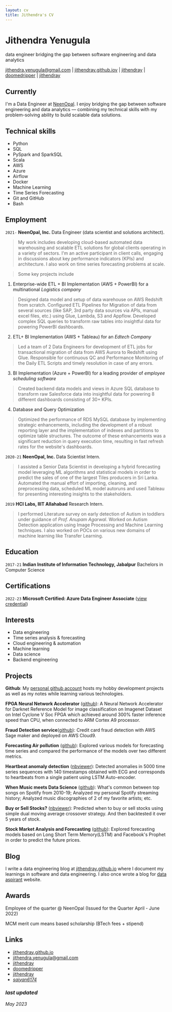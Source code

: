 ```yaml
---
layout: cv
title: Jithendra's CV
---
```

# Jithendra Yenugula
data engineer bridging the gap between software engineering and data analytics

<div id="webaddress">
<a href="mailto:jithendra.yenugula@gmail.com">jithendra.yenugula@gmail.com</a>
|
<i class="fa fa-globe"></i> <a href="https://jithendray.github.io/">jithendray.github.iov</a>
|
<i class="fa fa-github"></i> <a href="https://github.com/jithendray">jithendray</a>
|
<i class="fa fa-twitter"></i> <a href="https://twitter.com/doomedripper">doomedripper</a>
|
<i class="fa fa-linkedin"></i> <a href="https://www.linkedin.com/in/jithendray/">jithendray</a>
</div>


## Currently

I'm a Data Engineer at [NeenOpal](https://www.neenopal.com/). I enjoy bridging the gap between software engineering and data analytics — combining my technical skills with my problem-solving ability to build scalable data solutions.

<!--
## Experienced in
> Data engineering, Python, data architecture design - developing automated and scalable data pipelines for migrating huge volumes of data.

> Leading data engineering projects, managing multiple clients across different sectors, participating in client calls, engaging in discussions about key performance indicators (KPIs) and architecture design.

> Working with clients in a variety of sectors, including logistics, real-estate, ed-tech, and NBFC, and have provided solutions that are specifically suited to their needs.

> Optimization of large scale database performance and SQL queries

> Development of python scripts, pyspark Jobs, SQL queries for automation of various tasks

> Machine learning, univariate and multivariate time series forecasting, Deep learning 
-->

## Technical skills

* Python
* SQL
* PySpark and SparkSQL
* Scala    
* AWS
* Azure
* Airflow
* Docker
* Machine Learning
* Time Series Forecasting
* Git and GitHub
* Bash

## Employment

`2021-` 
__NeenOpal, Inc.__ Data Engineer (data scientist and solutions architect). 
> My work includes developing cloud-based automated data warehousing and scalable ETL solutions for global clients operating in a variety of sectors. I'm an active participant in client calls, engaging in discussions about key performance indicators (KPIs) and architecture. I also work on time series forecasting problems at scale.

> Some key projects include 

<!-- Enterprise-wide ETL + BI Implementation (AWS + PowerBI) for a multinational _Logistics company_, Sales and Rental household prices for UK-base _real-estate firm_, ETL+ BI Implementation (AWS + Tableau) for an _Edtech Company_, BI Implementation (Azure + PowerBI) for a leading provider of _employee scheduling software_ -->

1) Enterprise-wide ETL + BI Implementation (AWS + PowerBI) for a multinational _Logistics company_

> Designed data model and setup of data warehouse on AWS Redshift from scratch. Configured ETL Pipelines for Migration of data from several sources (like SAP, 3rd party data sources via APIs, manual excel files, etc.) using Glue, Lambda, S3 and Appflow. Developed complex SQL queries to transform raw tables into insightful data for powering PowerBI dashboards.

2) ETL+ BI Implementation (AWS + Tableau) for an _Edtech Company_

> Led a team of 2 Data Engineers for development of ETL jobs for transactional migration of data from AWS Aurora to Redshift using Glue. Responsible for continuous QC and Performance Monitoring of the Daily ETL Scripts and timely resolution in case of any errors.

3) BI Implementation (Azure + PowerBI) for a leading provider of _employee scheduling software_

> Created backend data models and views in Azure SQL database to transform raw Salesforce data into insightful data for powering 8 different dashboards consisting of 30+ KPIs.

4) Database and Query Optimization

> Optimized the performance of RDS MySQL database by implementing strategic enhancements, including the development of a robust reporting layer and the implementation of indexes and partitions to optimize table structures. The outcome of these enhancements was a significant reduction in query execution time, resulting in fast refresh rates for the website's dashboards.



`2020-21` 
__NeenOpal, Inc.__ Data Scientist Intern.
> I assisted a Senior Data Scientist in developing a hybrid forecasting model leveraging ML algorithms and statistical models in order to predict the sales of one of the largest Tiles producers in Sri Lanka. Automated the manual effort of importing, cleaning, and preprocessing data, scheduled ML model autoruns and used Tableau for presenting interesting insights to the stakeholders.


`2019` 
__HCI Labs, IIIT Allahabad__ Research Intern.
> I performed Literature survey on early detection of Autism in toddlers under guidance of _Prof. Anupam Agarwal_. Worked on Autism Detection application using Image Processing and Machine Learning techniques. I also worked on POCs on various new domains of machine learning like Transfer Learning.


## Education

`2017-21`
__Indian Institute of Information Technology, Jabalpur__ Bachelors in Computer Science


## Certifications

`2022-23` __Microsoft Certified: Azure Data Engineer Associate__ ([view credential](https://www.credly.com/badges/8550413d-e631-4a08-98df-e6f17db92bd8/public_url))

## Interests

* Data engineering
* Time series analysis & forecasting
* Cloud engineering & automation
* Machine learning
* Data science
* Backend engineering


## Projects

__Github__: My [personal github account](https://github.com/jithendray) hosts my hobby development projects as well as my notes while learning various technologies.

__FPGA Neural Network Accelerator__ ([github](https://github.com/tirumalnaidu/opencl-hls-cnn-accelerator)): A Neural Network Accelerator for Darknet Reference Model for image classification on Imagenet Dataset on Intel Cyclone V Soc FPGA which achieved around 300% faster inference speed than CPU, when connected to ARM Cortex A9 processor.

__Fraud Detection service__([github](https://github.com/jithendray/aws-SageMaker-fraud-detection)): Credit card fraud detection with AWS Sage maker and deployed on AWS Cloud9.

__Forecasting Air pollution__ ([github](https://github.com/jithendray/forecasting-air-pollution)): Explored various models for forecasting time series and compared the performance of the models over two different metrics.

__Heartbeat anomaly detection__ ([nbviewer](https://nbviewer.org/github/jithendray/mini-projects/blob/main/heart-ECG-anomaly-detection/AutoEncoder_AnomalyDetection.ipynb)): Detected anomalies in 5000 time series sequences with 140 timestamps obtained with ECG and corresponds to heartbeats from a single patient using LSTM Auto-encoder.

__When Music meets Data Science__ ([github](https://github.com/jithendray/mini--projects/tree/main/when-music-meets-datascience)): What's common between top songs on Spotify from 2010-19; Analyzed my personal Spotify streaming history; Analyzed music discographies of 2 of my favorite artists; etc.

__Buy or Sell Stocks?__ ([nbviewer](https://nbviewer.org/github/jithendray/mini-projects/blob/main/buy-or-sell-stocks/MARUTI_DMAC.ipynb)): Predicted when to buy or sell stocks using simple dual moving average crossover strategy. And then backtested it over 5 years of stock.

__Stock Market Analysis and Forecasting__ ([github](https://github.com/jithendray/mini--projects/tree/main/forecasting-Stocks)): Explored forecasting models based on Long Short Term Memory(LSTM) and Facebook's Prophet in order to predict the future prices.


## Blog

I write a data engineering blog at [jithendray.github.io](https://jithendray.github.io/) where I document my learnings in software and data engineering. I also once wrote a blog for [data aspirant](https://dataaspirant.com/handle-overfitting-with-regularization/) website.

## Awards

Employee of the quarter @ NeenOpal (Issued for the Quarter April - June 2022)

MCM merit cum means based scholarship (BTech fees + stipend)

## Links

<!-- fa are fontawesome, ai are academicons -->
* <i class="fa fa-globe"></i> <a href="https://jithendray.github.io/">jithendray.github.io</a>
* <i class="fa fa-envelope"></i> <a href="mailto:jithendra.yenugula@gmail.com">jithendra.yenugula@gmail.com</a><br />
* <i class="fa fa-github"></i> <a href="http://github.com/jithendray">jithendray</a><br />
* <i class="fa fa-twitter"></i> <a href="http://twitter.com/doomedripper">doomedripper</a><br />
* <i class="fa fa-linkedin"></i> <a href="https://www.linkedin.com/in/jithendray/">jithendray</a>
* <i class="fa fa-reddit"><a href="https://www.reddit.com/user/saiyan6174/">saiyan6174</a>


### last updated

May 2023
